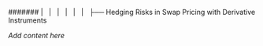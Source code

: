 ####### |   |   |   |   |   |   ├── Hedging Risks in Swap Pricing with Derivative Instruments

*Add content here*